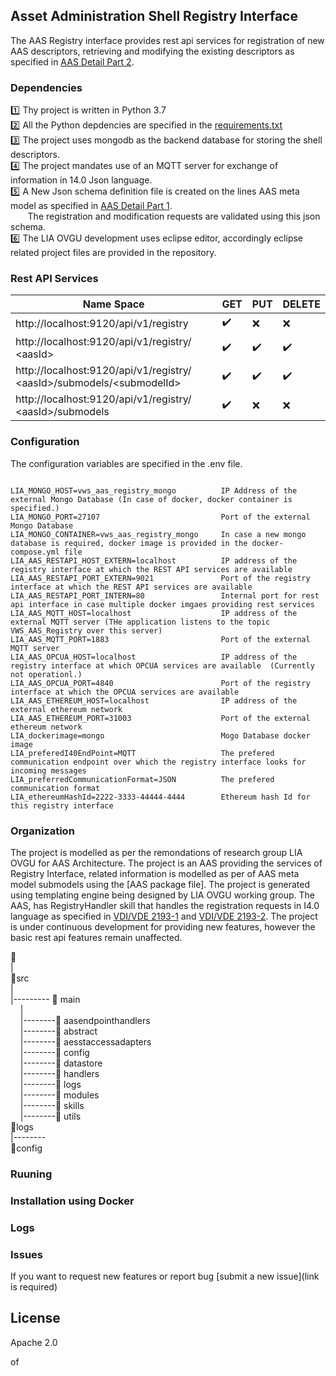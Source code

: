 
## Asset Administration Shell Registry Interface 

The AAS Registry interface provides rest api services for registration of new AAS descriptors, retrieving and modifying the existing descriptors as specified in [AAS Detail Part 2](https://www.plattform-i40.de/PI40/Redaktion/DE/Downloads/Publikation/Details_of_the_Asset_Administration_Shell_Part_2_V1.html). 

### Dependencies

:one: Thy project is written in Python 3.7 <br />
:two: All the Python depdencies are specified in the [requirements.txt]() <br />
:three: The project uses mongodb as the backend database for storing the shell descriptors. <br />
:four: The project mandates use of an MQTT server for exchange of information in 14.0 Json language. <br />
:five: A New Json schema definition file is created on the lines AAS meta model as specified in [AAS Detail Part 1](https://www.plattform-i40.de/PI40/Redaktion/DE/Downloads/Publikation/Details_of_the_Asset_Administration_Shell_Part1_V3.html). <br />
&nbsp; &nbsp; &nbsp; &nbsp;The registration and modification requests are validated using this json schema.<br />
:six: The LIA OVGU development uses eclipse editor, accordingly eclipse related project files are provided in the repository.


### Rest API Services

|                         Name Space                                                  |        GET         |        PUT         |       DELETE       |
|------------------------------------------------------------------------------------ | ------------------ | ------------------ | ------------------ |
|http://localhost:9120/api/v1/registry                                                | :heavy_check_mark: |       :x:          |      :x:           |  
|http://localhost:9120/api/v1/registry/ &lt;aasId&gt;                                 | :heavy_check_mark: | :heavy_check_mark: | :heavy_check_mark: |              
|http://localhost:9120/api/v1/registry/ &lt;aasId&gt;/submodels/&lt;submodelId&gt;    | :heavy_check_mark: | :heavy_check_mark: | :heavy_check_mark: |              
|http://localhost:9120/api/v1/registry/ &lt;aasId&gt;/submodels                       | :heavy_check_mark: |       :x:          |      :x:           |                



### Configuration
The configuration variables are specified in the .env file. 
<pre><code>
LIA_MONGO_HOST=vws_aas_registry_mongo          IP Address of the external Mongo Database (In case of docker, docker container is specified.)
LIA_MONGO_PORT=27107                           Port of the external Mongo Database
LIA_MONGO_CONTAINER=vws_aas_registry_mongo     In case a new mongo database is required, docker image is provided in the docker-compose.yml file
LIA_AAS_RESTAPI_HOST_EXTERN=localhost          IP address of the registry interface at which the REST API services are available
LIA_AAS_RESTAPI_PORT_EXTERN=9021               Port of the registry interface at which the REST API services are available  
LIA_AAS_RESTAPI_PORT_INTERN=80                 Internal port for rest api interface in case multiple docker imgaes providing rest services
LIA_AAS_MQTT_HOST=localhost                    IP address of the external MQTT server (THe application listens to the topic VWS_AAS_Registry over this server) 
LIA_AAS_MQTT_PORT=1883                         Port of the external MQTT server 
LIA_AAS_OPCUA_HOST=localhost                   IP address of the registry interface at which OPCUA services are available  (Currently not operationl.)
LIA_AAS_OPCUA_PORT=4840                        Port of the registry interface at which the OPCUA services are available 
LIA_AAS_ETHEREUM_HOST=localhost                IP address of the external ethereum network  
LIA_AAS_ETHEREUM_PORT=31003                    Port of the external ethereum network 
LIA_dockerimage=mongo                          Mogo Database docker image
LIA_preferedI40EndPoint=MQTT                   The prefered communication endpoint over which the registry interface looks for incoming messages
LIA_preferredCommunicationFormat=JSON          The prefered communication format 
LIA_ethereumHashId=2222-3333-44444-4444        Ethereum hash Id for this registry interface 
</code></pre>

### Organization 
The project is modelled as per the remondations of research group LIA OVGU for AAS Architecture. The project is an AAS providing the services of
Registry Interface, related information is modelled as per of AAS meta model submodels using the [AAS package file]. The project is generated
using templating engine being designed by LIA OVGU working group. The AAS, has RegistryHandler skill that handles the registration requests
in I4.0 language as specified in [VDI/VDE 2193-1](https://www.vdi.de/richtlinien/details/vdivde-2193-blatt-1-sprache-fuer-i40-komponenten-struktur-von-nachrichten) and [VDI/VDE 2193-2](https://www.vdi.de/richtlinien/details/vdivde-2193-blatt-2-sprache-fuer-i40-komponenten-interaktionsprotokoll-fuer-ausschreibungsverfahren). 
The project is under continuous development for providing new features, however the basic rest api features remain unaffected.

:file_folder:<br />
|<br />
:file_folder:src<br />
|<br />
|--------- :file_folder: main<br />
&nbsp; &nbsp; |<br />
&nbsp; &nbsp; |--------:file_folder: aasendpointhandlers<br />
&nbsp; &nbsp; |--------:file_folder: abstract<br />
&nbsp; &nbsp; |--------:file_folder: aesstaccessadapters<br />
&nbsp; &nbsp; |--------:file_folder: config<br />
&nbsp; &nbsp; |--------:file_folder: datastore<br />
&nbsp; &nbsp; |--------:file_folder: handlers<br />
&nbsp; &nbsp; |--------:file_folder: logs<br />
&nbsp; &nbsp; |--------:file_folder: modules<br />
&nbsp; &nbsp; |--------:file_folder: skills<br />
&nbsp; &nbsp; |--------:file_folder: utils<br />
:file_folder:logs<br />
|--------<br />
:file_folder:config<br />



### Ruuning 

### Installation using Docker 



### Logs

### Issues
If you want to request new features or report bug [submit a new issue](link is required)

## License

Apache 2.0


of 
